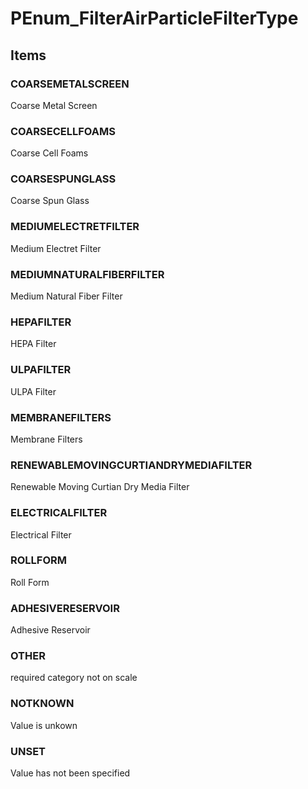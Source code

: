 # PEnum_FilterAirParticleFilterType


<!-- end of short definition -->
## Items

### COARSEMETALSCREEN
Coarse Metal Screen

### COARSECELLFOAMS
Coarse Cell Foams

### COARSESPUNGLASS
Coarse Spun Glass

### MEDIUMELECTRETFILTER
Medium Electret Filter

### MEDIUMNATURALFIBERFILTER
Medium Natural Fiber Filter

### HEPAFILTER
HEPA Filter

### ULPAFILTER
ULPA Filter

### MEMBRANEFILTERS
Membrane Filters

### RENEWABLEMOVINGCURTIANDRYMEDIAFILTER
Renewable Moving Curtian Dry Media Filter

### ELECTRICALFILTER
Electrical Filter

### ROLLFORM
Roll Form

### ADHESIVERESERVOIR
Adhesive Reservoir

### OTHER
required category not on scale

### NOTKNOWN
Value is unkown

### UNSET
Value has not been specified
